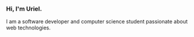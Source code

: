 ### Hi, I'm Uriel.

I am a software developer and computer science student passionate about web technologies.

